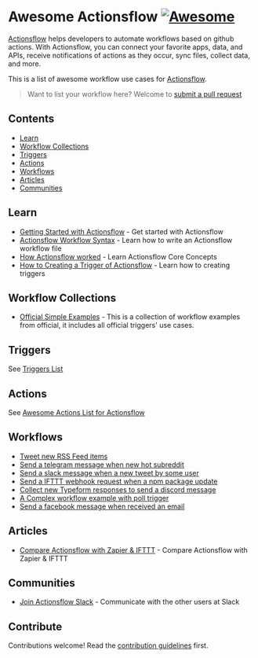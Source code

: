# Awesome Actionsflow [![Awesome](https://awesome.re/badge.svg)](https://awesome.re)

[Actionsflow](https://github.com/actionsflow/actionsflow) helps developers to automate workflows based on github actions. With Actionsflow, you can connect your favorite apps, data, and APIs, receive notifications of actions as they occur, sync files, collect data, and more.

This is a list of awesome workflow use cases for [Actionsflow](https://github.com/actionsflow/actionsflow).

> Want to list your workflow here? Welcome to [submit a pull request](https://github.com/actionsflow/awesome-actionsflow/pulls)

## Contents

- [Learn](#learn)
- [Workflow Collections](#workflow-collections)
- [Triggers](#triggers)
- [Actions](#actions)
- [Workflows](#workflows)
- [Articles](#articles)
- [Communities](#communities)

## Learn

- [Getting Started with Actionsflow](https://actionsflow.github.io/docs/getting-started/) - Get started with Actionsflow
- [Actionsflow Workflow Syntax](https://actionsflow.github.io/docs/workflow/) - Learn how to write an Actionsflow workflow file
- [How Actionsflow worked](https://actionsflow.github.io/docs/concepts/) - Learn Actionsflow Core Concepts
- [How to Creating  a Trigger of Actionsflow](https://actionsflow.github.io/docs/creating-triggers/) - Learn how to creating triggers

## Workflow Collections

- [Official Simple Examples](https://github.com/actionsflow/actionsflow/tree/master/examples/actionsflow-workflow-example/workflows) - This is a collection of workflow examples from official, it includes all official triggers' use cases.

## Triggers

See [Triggers List](https://actionsflow.github.io/docs/triggers/)

## Actions

See [Awesome Actions List for Actionsflow](https://actionsflow.github.io/docs/actions/)

## Workflows

- [Tweet new RSS Feed items	](https://github.com/actionsflow/actionsflow-workflows/blob/main/workflows/rss2twitter.yml)
- [Send a telegram message when new hot subreddit](https://github.com/actionsflow/actionsflow-workflows/blob/main/workflows/reddit2telegram.yml)
- [Send a slack message when a new tweet by some user](https://github.com/actionsflow/actionsflow-workflows/blob/main/workflows/twitter2slack.yml)
- [Send a IFTTT webhook request when a npm package update](https://github.com/actionsflow/actionsflow-workflows/blob/main/workflows/npm2ifttt.yml)
- [Collect new Typeform responses to send a discord message](https://github.com/actionsflow/actionsflow-workflows/blob/main/workflows/typeform2discord.yml)
- [A Complex workflow example with poll trigger](https://github.com/actionsflow/actionsflow/blob/master/examples/actionsflow-workflow-example/workflows/complex.yml)
- [Send a facebook message when received an email](https://github.com/actionsflow/actionsflow-workflows/blob/main/workflows/email2faceebook.yml)

## Articles

- [Compare Actionsflow with Zapier & IFTTT](https://actionsflow.github.io/docs/compare/) - Compare Actionsflow with Zapier & IFTTT

## Communities

- [Join Actionsflow Slack](https://join.slack.com/t/actionsflow/shared_invite/zt-h5tmw9cn-GbZ4fzU_vc_qB~nnS_2Lvg) - Communicate with the other users at Slack


## Contribute

Contributions welcome! Read the [contribution guidelines](contributing.md) first.

